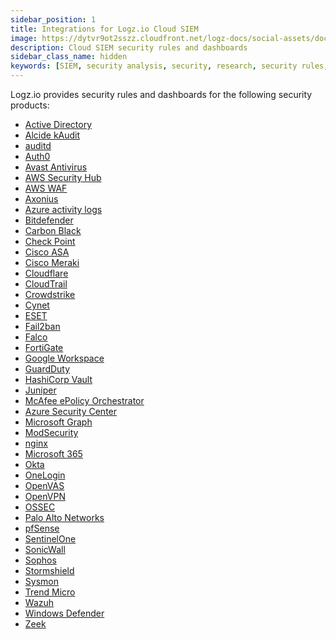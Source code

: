 ```yaml
---
sidebar_position: 1
title: Integrations for Logz.io Cloud SIEM
image: https://dytvr9ot2sszz.cloudfront.net/logz-docs/social-assets/docs-social.jpg
description: Cloud SIEM security rules and dashboards
sidebar_class_name: hidden
keywords: [SIEM, security analysis, security, research, security rules, Security information]
---
```



<!-- 
{% for doc in site.security-sources %}
* [{{doc.data-source}}]({{doc.url}})
{%- endfor -%}
-->

Logz.io provides security rules and dashboards for the following security products:


* [Active Directory](https://docs.logz.io/shipping/security-sources/active-directory-winserver.html)
* [Alcide kAudit](https://docs.logz.io/shipping/security-sources/alcide.html)
* [auditd](https://docs.logz.io/shipping/security-sources/auditd.html)
* [Auth0](https://docs.logz.io/shipping/security-sources/auth0.html)
* [Avast Antivirus](https://docs.logz.io/shipping/security-sources/avast.html)
* [AWS Security Hub](https://docs.logz.io/shipping/security-sources/aws-security-hub.html)
* [AWS WAF](https://docs.logz.io/shipping/security-sources/aws-waf.html)
* [Axonius](https://docs.logz.io/shipping/security-sources/axonius.html)
* [Azure activity logs](https://docs.logz.io/shipping/security-sources/azure-activity-logs.html)
* [Bitdefender](https://docs.logz.io/shipping/security-sources/bitdefender.html)
* [Carbon Black](https://docs.logz.io/shipping/security-sources/carbon-black.html)
* [Check Point](https://docs.logz.io/shipping/security-sources/check-point.html)
* [Cisco ASA](https://docs.logz.io/shipping/security-sources/cisco-asa.html)
* [Cisco Meraki](https://docs.logz.io/shipping/security-sources/cisco-meraki.html)
* [Cloudflare](https://docs.logz.io/shipping/security-sources/cloudflare.html)
* [CloudTrail](https://docs.logz.io/shipping/security-sources/cloudtrail.html)
* [Crowdstrike](https://docs.logz.io/shipping/security-sources/crowdstrike.html)
* [Cynet](https://docs.logz.io/shipping/security-sources/cynet.html)
* [ESET](https://docs.logz.io/shipping/security-sources/eset.html)
* [Fail2ban](https://docs.logz.io/shipping/security-sources/fail2ban.html)
* [Falco](https://docs.logz.io/shipping/security-sources/falco.html)
* [FortiGate](https://docs.logz.io/shipping/security-sources/fortigate.html)
* [Google Workspace](https://docs.logz.io/shipping/security-sources/gsuite.html)
* [GuardDuty](https://docs.logz.io/shipping/security-sources/guardduty.html)
* [HashiCorp Vault](https://docs.logz.io/shipping/security-sources/hashicorp-vault.html)
* [Juniper](https://docs.logz.io/shipping/security-sources/juniper-srx.html)
* [McAfee ePolicy Orchestrator](https://docs.logz.io/shipping/security-sources/mcafee-epolicy-orchestrator.html)
* [Azure Security Center](https://docs.logz.io/shipping/security-sources/microsoft-graph-asc.html)
* [Microsoft Graph](https://docs.logz.io/shipping/security-sources/microsoft-graph.html)
* [ModSecurity](https://docs.logz.io/shipping/security-sources/modsecurity.html)
* [nginx](https://docs.logz.io/shipping/security-sources/nginx.html)
* [Microsoft 365](https://docs.logz.io/shipping/security-sources/office365.html)
* [Okta](https://docs.logz.io/shipping/security-sources/okta.html)
* [OneLogin](https://docs.logz.io/shipping/security-sources/onelogin.html)
* [OpenVAS](https://docs.logz.io/shipping/security-sources/openvas.html)
* [OpenVPN](https://docs.logz.io/shipping/security-sources/openvpn.html)
* [OSSEC](https://docs.logz.io/shipping/security-sources/ossec.html)
* [Palo Alto Networks](https://docs.logz.io/shipping/security-sources/palo-alto-networks.html)
* [pfSense](https://docs.logz.io/shipping/security-sources/pfsense.html)
* [SentinelOne](https://docs.logz.io/shipping/security-sources/sentinelone.html)
* [SonicWall](https://docs.logz.io/shipping/security-sources/sonicwall.html)
* [Sophos](https://docs.logz.io/shipping/security-sources/sophos.html)
* [Stormshield](https://docs.logz.io/shipping/security-sources/stormshield.html)
* [Sysmon](https://docs.logz.io/shipping/security-sources/sysmon.html)
* [Trend Micro](https://docs.logz.io/shipping/security-sources/trendmicro.html)
* [Wazuh](https://docs.logz.io/shipping/security-sources/wazuh.html)
* [Windows Defender](https://docs.logz.io/shipping/security-sources/windows-defender.html)
* [Zeek](https://docs.logz.io/shipping/security-sources/zeek.html)
